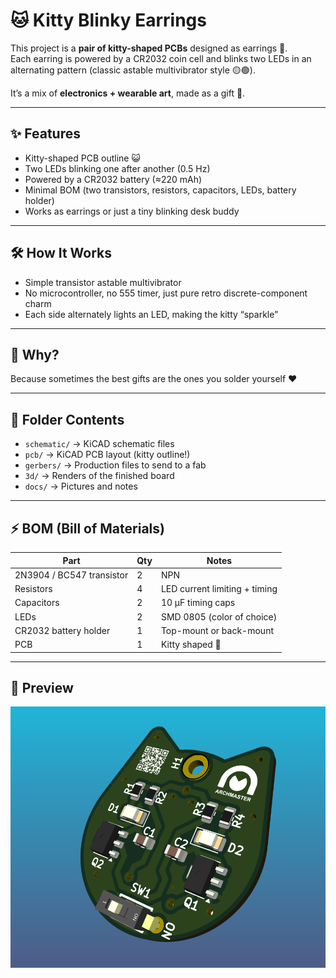 # 🐱 Kitty Blinky Earrings

This project is a **pair of kitty-shaped PCBs** designed as earrings 💖.  
Each earring is powered by a CR2032 coin cell and blinks two LEDs in an alternating pattern (classic astable multivibrator style 🟡🟢).  

It’s a mix of **electronics + wearable art**, made as a gift 💝.

---

## ✨ Features
- Kitty-shaped PCB outline 😺
- Two LEDs blinking one after another (0.5 Hz)
- Powered by a CR2032 battery (≈220 mAh)
- Minimal BOM (two transistors, resistors, capacitors, LEDs, battery holder)
- Works as earrings or just a tiny blinking desk buddy

---

## 🛠️ How It Works
- Simple transistor astable multivibrator  
- No microcontroller, no 555 timer, just pure retro discrete-component charm  
- Each side alternately lights an LED, making the kitty “sparkle”

---

## 🎁 Why?
Because sometimes the best gifts are the ones you solder yourself ❤️

---

## 🧩 Folder Contents
- `schematic/` → KiCAD schematic files  
- `pcb/` → KiCAD PCB layout (kitty outline!)  
- `gerbers/` → Production files to send to a fab  
- `3d/` → Renders of the finished board  
- `docs/` → Pictures and notes  

---

## ⚡ BOM (Bill of Materials)
| Part | Qty | Notes |
|------|-----|-------|
| 2N3904 / BC547 transistor | 2 | NPN |
| Resistors | 4 | LED current limiting + timing |
| Capacitors | 2 | 10 µF timing caps |
| LEDs | 2 | SMD 0805 (color of choice) |
| CR2032 battery holder | 1 | Top-mount or back-mount |
| PCB | 1 | Kitty shaped 🐾 |

---

## 📸 Preview
![3D-View](Images/3D-view.PNG)